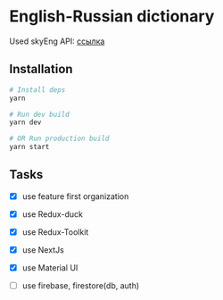 # English-Russian dictionary 
Used skyEng API: [ссылка](https://dictionary.skyeng.ru/doc/api/external)
## Installation

```bash
# Install deps
yarn

# Run dev build
yarn dev

# OR Run production build
yarn start
```

## Tasks
- [x] use feature first organization
- [x] use Redux-duck
- [x] use Redux-Toolkit
- [x] use NextJs
- [x] use Material UI
- [ ] use firebase, firestore(db, auth)


